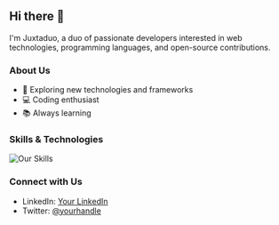 ## Hi there 👋

I'm Juxtaduo, a duo of passionate developers interested in web technologies, programming languages, and open-source contributions.

### About Us
- 🌟 Exploring new technologies and frameworks
- 💻 Coding enthusiast
- 📚 Always learning

### Skills & Technologies
![Our Skills](https://skillicons.dev/icons?i=javascript,typescript,python,java,html,css,react,nodejs,git,linux,docker&perline=10)

### Connect with Us
- LinkedIn: [Your LinkedIn](https://linkedin.com/in/yourprofile)
- Twitter: [@yourhandle](https://twitter.com/yourhandle)

<!-- Hidden comments for future updates -->
<!--
**Here are some ideas to get you started:**

🙋‍♀️ A short introduction - what is your organization all about?
🌈 Contribution guidelines - how can the community get involved?
👩‍💻 Useful resources - where can the community find your docs? Is there anything else the community should know?
🍿 Fun facts - what does your team eat for breakfast?
🧙 Remember, you can do mighty things with the power of [Markdown](https://docs.github.com/github/writing-on-github/getting-started-with-writing-and-formatting-on-github/basic-writing-and-formatting-syntax)
-->

